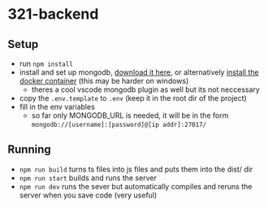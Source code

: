 # 321-backend
## Setup
- run `npm install`
- install and set up mongodb, [download it here](https://www.mongodb.com/try/download/community), or alternatively [install the docker container](https://hub.docker.com/_/mongo) (this may be harder on windows)
  - theres a cool vscode mongodb plugin as well but its not neccessary
- copy the `.env.template` to `.env` (keep it in the root dir of the project)
- fill in the env variables 
  - so far only MONGODB_URL is needed, it will be in the form `mongodb://[username]:[password]@[ip addr]:27017/`

## Running
- `npm run build` turns ts files into js files and puts them into the dist/ dir
- `npm run start` builds and runs the server
- `npm run dev` runs the sever but automatically compiles and reruns the server when you save code (very useful)
